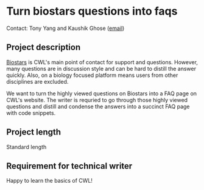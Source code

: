 # Turn biostars questions into faqs
Contact: Tony Yang and Kaushik Ghose ([email](mailto:common-workflow-language-gsod-2019@googlegroups.com))

## Project description
[Biostars](https://www.biostars.org/t/cwl/) is CWL's main point of contact for support and questions. However, many questions are in discussion style and can be hard to distill the answer quickly. Also, on a biology focused platform means users from other disciplines are excluded.  
  
We want to turn the highly viewed questions on Biostars into a FAQ page on CWL's website. The writer is requried to go through those highly viewed questions and distill and condense the answers into a succinct FAQ page with code snippets. 

## Project length
Standard length

## Requirement for technical writer
Happy to learn the basics of CWL!
